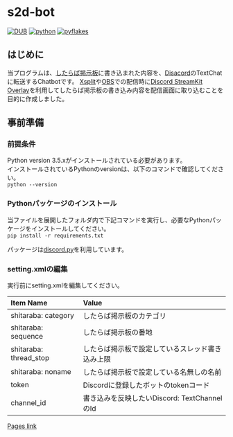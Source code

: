 # s2d-bot

[![DUB](https://img.shields.io/dub/l/vibe-d.svg)]()
[![python](https://img.shields.io/badge/python-3.5-blue.svg)]()
[![pyflakes](https://img.shields.io/badge/pyflakes-passing-brightgreen.svg)](https://pypi.python.org/pypi/pyflakes)

## はじめに
当プログラムは、[したらば掲示板](https://rentalbbs.shitaraba.com/)に書き込まれた内容を、[Disacord](https://discordapp.com/)のTextChatに転送するChatbotです。
[Xsplit](https://www.xsplit.com/ja/)や[OBS](https://obsproject.com/)での配信時に[Discord StreamKit Overlay](https://streamkit.discordapp.com/overlay)を利用してしたらば掲示板の書き込み内容を配信画面に取り込むことを目的に作成しました。


## 事前準備
### 前提条件
Python version 3.5.xがインストールされている必要があります。  
インストールされているPythonのversionは、以下のコマンドで確認してください。  
`python --version`

### Pythonパッケージのインストール
当ファイルを展開したフォルダ内で下記コマンドを実行し、必要なPythonパッケージをインストールしてください。  
`pip install -r requirements.txt`

パッケージは[discord.py](https://github.com/Rapptz/discord.py/blob/async/docs/api.rst)を利用しています。

### setting.xmlの編集
実行前にsetting.xmlを編集してください。  

|Item Name|Value|
|:-|:-|
|shitaraba: category|したらば掲示板のカテゴリ|
|shitaraba: sequence|したらば掲示板の番地|
|shitaraba: thread_stop|したらば掲示板で設定しているスレッド書き込み上限|
|shitaraba: noname|したらば掲示板で設定している名無しの名前|
|token|Discordに登録したボットのtokenコード|
|channel_id|書き込みを反映したいDiscord: TextChannelのId|

[Pages link](https://piroshi303.github.io/s2d-bot/)
